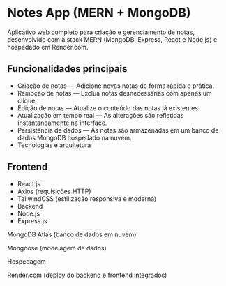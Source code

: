 # Notes App (MERN + MongoDB)

Aplicativo web completo para criação e gerenciamento de notas, desenvolvido com a stack MERN (MongoDB, Express, React e Node.js) e hospedado em Render.com.

## Funcionalidades principais

- Criação de notas — Adicione novas notas de forma rápida e prática.
- Remoção de notas — Exclua notas desnecessárias com apenas um clique.
- Edição de notas — Atualize o conteúdo das notas já existentes.
- Atualização em tempo real — As alterações são refletidas instantaneamente na interface.
- Persistência de dados — As notas são armazenadas em um banco de dados MongoDB hospedado na nuvem.
- Tecnologias e arquitetura

## Frontend

- React.js
- Axios (requisições HTTP)
- TailwindCSS (estilização responsiva e moderna)
- Backend
- Node.js
- Express.js

MongoDB Atlas (banco de dados em nuvem)

Mongoose (modelagem de dados)

Hospedagem

Render.com (deploy do backend e frontend integrados)
